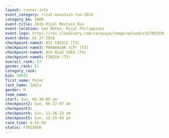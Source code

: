 ```yaml
---
layout: runner-info 
event_category: rizal-mountain-run-2019 
category_km: 30KM 
event-title: 2019 Rizal Moutain Run 
event-location: San Mateo, Rizal Philippines 
event-logo: https://res.cloudinary.com/raceyaya/image/upload/v1570025909/logo/rizal-mountain_gkfete.jpg 
event-date: 01-27-2019 
checkpoint-name2: AS1 CASILE (T2) 
checkpoint-name3: PARAWAGAN (CP) (T3) 
checkpoint-name4: AS4 BLUE SHED (T4) 
checkpoint-name5: FINISH (T5) 
overall_rank: 57
gender_rank: 51
category_rank: 
bib: 30032
first_name: Peter
last_name: Idala
gender: M
team_name: 
start: Sun, 05-30-00 am
checkpoint2: Sun, 06-22-07 am
checkpoint3: 
checkpoint4: Sun, 11-36-23 am
checkpoint5: Sun, 12-25-50 pm
race_time: 6-55-50
status: FINISHER
---
```

